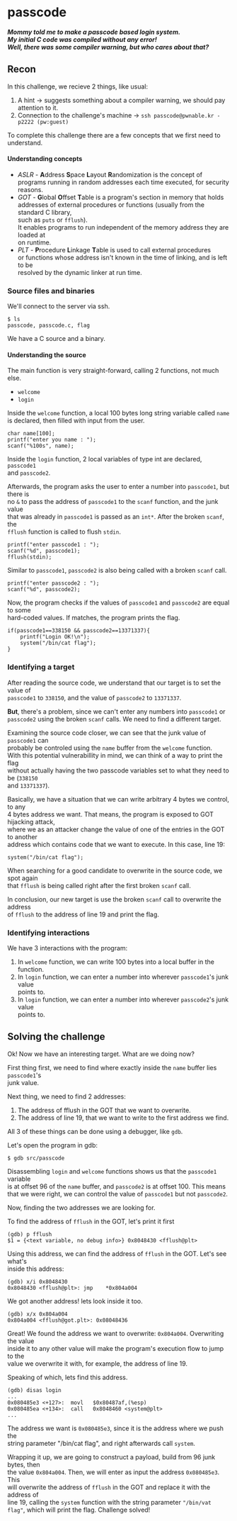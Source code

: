 # passcode

***Mommy told me to make a passcode based login system.</br>
My initial C code was compiled without any error!</br>
Well, there was some compiler warning, but who cares about that?</br>***

## Recon

In this challenge, we recieve 2 things, like usual:

1. A hint -> suggests something about a compiler warning, we should pay attention to it.
1. Connection to the challenge's machine -> `ssh passcode@pwnable.kr -p2222 (pw:guest)`

To complete this challenge there are a few concepts that we first need to understand.

#### Understanding concepts

* *ASLR* - **A**ddress **S**pace **L**ayout **R**andomization is the concept of </br>
programs running in random addresses each time executed, for security reasons.
* *GOT* - **G**lobal **O**ffset **T**able is a program's section in memory that holds</br>
addresses of external procedures or functions (usually from the standard C library,</br>
such as `puts` or `fflush`).</br>
It enables programs to run independent of the memory address they are loaded at</br>
on runtime.
* *PLT* - **P**rocedure **L**inkage **T**able is used to call external procedures</br>
or functions whose address isn't known in the time of linking, and is left to be</br>
resolved by the dynamic linker at run time.

### Source files and binaries

We'll connect to the server via ssh.

	$ ls
	passcode, passcode.c, flag

We have a C source and a binary.

#### Understanding the source

The main function is very straight-forward, calling 2 functions, not much else.

- `welcome`
- `login`

Inside the `welcome` function, a local 100 bytes long string variable called `name`</br>
is declared, then filled with input from the user.

	char name[100];
	printf("enter you name : ");
	scanf("%100s", name);

Inside the `login` function, 2 local variables of type int are declared, `passcode1`</br>
and `passcode2`.

Afterwards, the program asks the user to enter a number into `passcode1`, but there is</br>
no `&` to pass the address of `passcode1` to the `scanf` function, and the junk value</br>
that was already in `passcode1` is passed as an `int*`. After the broken `scanf`, the</br>
`fflush` function is called to flush `stdin`.

	printf("enter passcode1 : ");
	scanf("%d", passcode1);
	fflush(stdin);

Similar to `passcode1`, `passcode2` is also being called with a broken `scanf` call.

	printf("enter passcode2 : ");
	scanf("%d", passcode2);

Now, the program checks if the values of `passcode1` and `passcode2` are equal to some</br>
hard-coded values. If matches, the program prints the flag.

	if(passcode1==338150 && passcode2==13371337){
		printf("Login OK!\n");
		system("/bin/cat flag");
	}

### Identifying a target

After reading the source code, we understand that our target is to set the value of</br>
`passcode1` to `338150`, and the value of `passcode2` to `13371337`.

**But**, there's a problem, since we can't enter any numbers into `passcode1` or</br>
`passcode2` using the broken `scanf` calls. We need to find a different target.

Examining the source code closer, we can see that the junk value of `passcode1` can</br>
probably be controled using the `name` buffer from the `welcome` function.</br>
With this potential vulnerabillity in mind, we can think of a way to print the flag</br>
without actually having the two passcode variables set to what they need to be (`338150`</br>and `13371337`).

Basically, we have a situation that we can write arbitrary 4 bytes we control, to any</br>
4 bytes address we want. That means, the program is exposed to GOT hijacking attack,</br>
where we as an attacker change the value of one of the entries in the GOT to another</br>
address which contains code that we want to execute. In this case, line 19:

	system("/bin/cat flag");

When searching for a good candidate to overwrite in the source code, we spot again</br>
that `fflush` is being called right after the first broken `scanf` call.

In conclusion, our new target is use the broken `scanf` call to overwrite the address</br>
of `fflush` to the address of line 19 and print the flag.

### Identifying interactions

We have 3 interactions with the program:

1. In `welcome` function, we can write 100 bytes into a local buffer in the function.
1. In `login` function, we can enter a number into wherever `passcode1`'s junk value</br>
points to.
1. In `login` function, we can enter a number into wherever `passcode2`'s junk value</br>
points to.

## Solving the challenge

Ok! Now we have an interesting target. What are we doing now?

First thing first, we need to find where exactly inside the `name` buffer lies `passcode1`'s</br> junk value.

Next thing, we need to find 2 addresses:

1. The address of fflush in the GOT that we want to overwrite.
1. The address of line 19, that we want to write to the first address we find.

All 3 of these things can be done using a debugger, like `gdb`.

Let's open the program in gdb:

	$ gdb src/passcode

Disassembling `login` and `welcome` functions shows us that the `passcode1` variable</br>
is at offset 96 of the `name` buffer, and `passcode2` is at offset 100. This means</br>
that we were right, we can control the value of `passcode1` but not `passcode2`.

Now, finding the two addresses we are looking for.

To find the address of `fflush` in the GOT, let's print it first

	(gdb) p fflush
	$1 = {<text variable, no debug info>} 0x8048430 <fflush@plt>

Using this address, we can find the address of `fflush` in the GOT. Let's see what's</br>
inside this address:

	(gdb) x/i 0x8048430
	0x8048430 <fflush@plt>:	jmp    *0x804a004

We got another address! lets look inside it too.

	(gdb) x/x 0x804a004
	0x804a004 <fflush@got.plt>:	0x08048436

Great! We found the address we want to overwrite: `0x804a004`. Overwriting the value</br>
inside it to any other value will make the program's execution flow to jump to the</br>
value we overwrite it with, for example, the address of line 19.

Speaking of which, lets find this address.

	(gdb) disas login
	...
	0x080485e3 <+127>:	movl   $0x80487af,(%esp)
	0x080485ea <+134>:	call   0x8048460 <system@plt>
	...

The address we want is `0x080485e3`, since it is the address where we push the</br>
string parameter "/bin/cat flag", and right afterwards call `system`.

Wrapping it up, we are going to construct a payload, build from 96 junk bytes, then </br>
the value `0x804a004`. Then, we will enter as input the address `0x080485e3`. This</br>
will overwrite the address of `fflush` in the GOT and replace it with the address of</br>
line 19, calling the `system` function with the string parameter `"/bin/vat flag"`,</bt>
which will print the flag. Challenge solved!